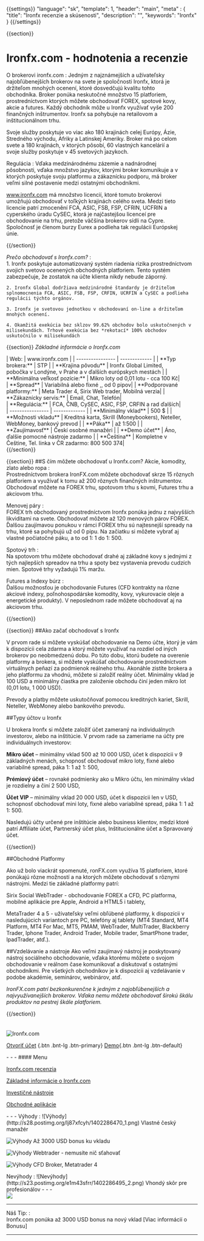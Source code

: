 {{settings}}
  "language": "sk",
  "template": 1,
  "header": "main",
  "meta" : {
    "title": "Ironfx recenzie a skúsenosti",
    "description": "",
    "keywords": "Ironfx"
  }
{{/settings}}

<div class="row">
<div class="col-md-9" role="main" markdown="1">

{{section}}


# Ironfx.com - hodnotenia a recenzie
<div class="row" style="width:92%">
  <div class="col-md-6" markdown="1">
O brokerovi ironfx.com
:    
Jedným z najznámejších a užívateľsky najobľúbenejších brokerov na svete je spoločnosti Ironfx, ktorá je držiteľom mnohých ocenení, ktoré dosvedčujú kvalitu tohto obchodníka. Broker ponúka neskutočné množstvo 15 platforiem, prostredníctvom ktorých môžete obchodovať FOREX, spotové kovy, akcie a futures. Každý obchodník môže u Ironfx využívať vyše 200 finančných inštrumentov.
Ironfx sa pohybuje na retailovom a inštitucionálnom trhu.

Svoje služby poskytuje vo viac ako 180 krajinách celej Európy, Ázie, Stredného východu, Afriky a Latinskej Ameriky. Broker má po celom svete a 180 krajinách, v ktorých pôsobí, 60 vlastných kancelárií a svoje služby poskytuje v 45 svetových jazykoch. 
  </div>
  <div class="col-md-6" markdown="1">
Regulácia
:    
Vďaka medzinárodnému zázemie a nadnárodnej pôsobnosti, vďaka množstvo jazykov, ktorými broker komunikuje a v ktorých poskytuje svoju platformu a zákaznícku podporu, má broker veľmi silné postavenie medzi ostatnými obchodníkmi.

www.ironfx.com má množstvo licencií, ktoré tomuto brokerovi umožňujú obchodovať v toľkých krajinách celého sveta. Medzi tieto licencie patrí zmocenění FCA, ASIC, FSB, FSP, CFRIN, UCFRIN a cyperského úradu CySEC, ktorá je najčastejšou licenceí pre obchodovanie na trhu, pretože väčšina brokerov sídli na Cypre. Spoločnosť je členom burzy Eurex a podlieha tak regulácii Európskej únie.


</div>
</div>
{{/section}}

*Prečo obchodovať s Ironfx.com?*
:    
    1. Ironfx poskytuje automatizovaný systém riadenia rizika prostredníctvom svojich svetovo ocenených obchodných platforiem. Tento systém zabezpečuje, že zostatok na účte klienta nikdy nebude záporný.

    2. Ironfx Global dodržiava medzinárodné štandardy je držiteľom splnomocnenia FCA, ASIC, FSB, FSP, CRFIN, UCRFIN a CySEC a podlieha regulácii týchto orgánov.
    
    3. Ironfx je svetovou jednotkou v obchodovaní on-line a držiteľom mnohých ocenení.

    4. Okamžitá exekúcia bez sklzov 99.62% obchodov bolo uskutočnených v milisekundách. Trhové exekúcia bez *rekotací* 100% obchodov uskutočnilo v milisekundách

{{section}}
*Základné informácie o Ironfx.com*
<div class="row" style="width:92%">
  <div class="col-md-6" markdown="1">
| Web:     |   www.ironfx.com |
| ---------------- | ------------- |
| **Typ brokera:**   | STP  |
| **Krajina pôvodu**   | Ironfx Global Limited, pobočka v Londýne, v Prahe a v ďalších európskych mestách |
| **Minimálna veľkosť pozície:** | Mikro loty od 0,01 lotu - cca 100 Kč|
| **Spread** | Variabilná alebo fixné ,, od 0 pipov|
| **Podporované platformy:**  | Meta Trader 4, Sirix Web trader, Mobilná verzia|
| **Zákaznícky servis:**  | Email, Chat, Telefón|
  </div>
  <div class="col-md-6" markdown="1">
| **Regulácia:**  | FCA, ČNB, CySEC, ASIC, FSP, CRFIN a rad ďalších|
| ---------------- | ------------- |
| **Minimálny vklad**  | 500 $ |
| **Možnosti vkladu**  | Kreditná karta, Skrill (Moneybookers), Neteller, WebMoney, bankový prevod |
| **Páka**  |  až 1:500 |
| **Zaujímavosť**  | Českí osobné manažéri |
| **Demo účet**  | Áno, ďalšie pomocné nástroje zadarmo |
| **Čeština**  | Kompletne v Češtine, Tel. linka v ČR zadarmo: 800 500 374|

</div>
</div>
{{/section}}

{{section}}
##S čím môžete obchodovať u Ironfx.com?
Akcie, komodity, zlato alebo ropa
:    
Prostredníctvom brokera IronFX.com môžete obchodovať skrze 15 rôznych platforiem a využívať k tomu až 200 rôznych finančných inštrumentov. Obchodovať môžete na FOREX trhu, spotovom trhu s kovmi, Futures trhu a akciovom trhu.

Menovej páry
:    
FOREX trh obchodovaný prostredníctvom Ironfx ponúka jednu z najvyšších likviditami na svete. Obchodovať môžete až 120 menových párov FOREX. Ďalšou zaujímavou ponukou v rámci FOREX trhu sú najtesnejší spready na trhu, ktoré sa pohybujú už od 0 pipu. Na začiatku si môžete vybrať aj vlastné počiatočné páku, a to od 1: 1 do 1: 500.


Spotový trh
:    
Na spotovom trhu môžete obchodovať drahé aj základné kovy s jednými z tých najlepších spreadov na trhu a spoty bez vystavenia prevodu cudzích mien. Spotové trhy vyžadujú 1% maržu.

Futures a Indexy búrz
:    
Ďalšou možnosťou je obchodovanie Futures (CFD kontrakty na rôzne akciové indexy, poľnohospodárske komodity, kovy, vykurovacie oleje a energetické produkty). V neposlednom rade môžete obchodovať aj na akciovom trhu.

{{/section}}


{{section}}
##Ako začať obchodovať s Ironfx
  
V prvom rade si môžete vyskúšať obchodovanie na Demo účte, ktorý je vám k dispozícii cela zdarma a ktorý môžete využívať na rozdiel od iných brokerov po neobmedzenú dobu. Po túto dobu, ktorú budete na overenie platformy a brokera, si môžete vyskúšať obchodovanie prostredníctvom virtuálnych peňazí za podmienok reálneho trhu. Akonáhle zistíte brokera a jeho platformu za vhodnú, môžete si založiť reálny účet. Minimálny vklad je 100 USD a minimálny čiastka pre založenie obchodu činí jeden mikro lot (0,01 lotu, 1 000 USD).

Prevody a platby môžete uskutočňovať pomocou kreditných kariet, Skrill, Neteller, WebMoney alebo bankového prevodu.


##Typy účtov u Ironfx

U brokera Ironfx si môžete založiť účet zameraný na individuálnych investorov, alebo na inštitúcie. V prvom rade sa zameriame na účty pre individuálnych investorov:

**Mikro účet** – minimálny vklad 500 až 10 000 USD, účet k dispozícii v 9 základných menách, schopnosť obchodovať mikro loty, fixné alebo variabilné spread, páka 1: 1 až 1: 500,

**Prémiový účet** – rovnaké podmienky ako u Mikro účtu, len minimálny vklad je rozdielny a činí 2 500 USD,

**Účet VIP** – minimálny vklad 20 000 USD, účet k dispozícii len v USD, schopnosť obchodovať mini loty, fixné alebo variabilné spread, páka 1: 1 až 1: 500.

Nasledujú účty určené pre inštitúcie alebo business klientov, medzi ktoré patrí Affiliate účet, Partnerský účet plus, Inštitucionálne účet a Spravovaný účet.



{{/section}}

##Obchodné Platformy

Ako už bolo viackrát spomenuté, ronFX.com využíva 15 platforiem, ktoré ponúkajú rôzne možností a na ktorých môžete obchodovať s rôznymi nástrojmi. Medzi tie základné platformy patrí:

Sirix Social WebTrader - obchodovanie FOREX a CFD, PC platforma, mobilné aplikácie pre Apple, Android a HTML5 i tablety,

MetaTrader 4 a 5 - užívateľsky veľmi obľúbené platformy, k dispozícii v nasledujúcich variantoch pre PC, telefóny aj tablety (MT4 Standard, MT4 Platform, MT4 For Mac, MT5, PMAM, WebTrader, MultiTrader, Blackberry Trader, Iphone Trader, Android Trader, Mobile trader, SmartPhone trader, IpadTrader, atď.).


##Vzdelávanie a nástroje
Ako veľmi zaujímavý nástroj je poskytovaný nástroj sociálneho obchodovanie, vďaka ktorému môžete o svojom obchodovanie v reálnom čase komunikovať a diskutovať s ostatnými obchodníkmi.
Pre všetkých obchodníkov je k dispozícii aj vzdelávanie v podobe akadémie, seminárov, webinárov, atď.

*IronFX.com patrí bezkonkurenčne k jedným z najobľúbenejších a najvyužívanejších brokerov. Vďaka nemu môžete obchodovať širokú škálu produktov na pestrej škále platforiem.*




{{/section}}



</div>
<div class="col-md-3" markdown="1">
<div class="well" markdown="1" style="margin-top: 2.5em">
  

![Ironfx.com](http://media.ironaffiliates.com/uploads/IronFX_logo99.jpg) 

[Otvoriť účet](https://record.ironaffiliates.com/_N42kyjjNyOliHMh1Fo8vcmNd7ZgqdRLk/1/ "Registrace") {.btn .bnt-lg .btn-primary} [Demo](https://record.ironaffiliates.com/_N42kyjjNyOliHMh1Fo8vcmNd7ZgqdRLk/1/ "Demo účet"){.btn .bnt-lg .btn-default}

</div>
<div class="container-fluid" markdown="1">
- - -
#### Menu

[Ironfx.com recenzia](http://forexsrovnavac.cz/sk/Ironfx#section-1)

[Základné informácie o Ironfx.com](http://forexsrovnavac.cz/sk/Ironfx#section-2)

[Investičné nástroje](http://forexsrovnavac.cz/sk/Ironfx#section-3)

[Obchodné aplikácie](http://forexsrovnavac.cz/sk/Ironfx#section-4)


</div>
<div class="container-fluid" markdown="1">

</div>
<div class="container-fluid" markdown="1">
- - -
Výhody
:   
![Výhody](http://s28.postimg.org/lj87xfcyh/1402286470_1.png)     Vlastné český manažér

![Výhody](http://s28.postimg.org/lj87xfcyh/1402286470_1.png)     Až 3000 USD bonus ku vkladu

![Výhody](http://s28.postimg.org/lj87xfcyh/1402286470_1.png)     Webtrader - nemusíte nič sťahovať

![Výhody](http://s28.postimg.org/lj87xfcyh/1402286470_1.png)     CFD Broker, Metatrader 4

</div>
<div class="container-fluid" markdown="1">
Nevýhody
:   
![Nevýhody](http://s23.postimg.org/e1m43sfrr/1402286495_2.png)     Vhondý skôr pre profesionálov
- - -
</div>
<div class="container-fluid" markdown="1">
<a href="" alt="Demo účet" target="_blank">
 <img src="http://blog.forexsrovnavac.cz/wp-content/uploads/2014/10/informace.png" width="" height=""/>

</a>

- - -
Náš Tip:
:    
Ironfx.com ponúka až 3000 USD bonus na nový vklad [Viac informácií o Bonusu]
- - -

</div>
</div>
</div>
